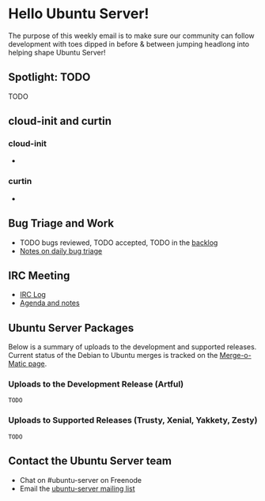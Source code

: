 # Hello Ubuntu Server!
The purpose of this weekly email is to make sure our community can follow
development with toes dipped in before & between jumping headlong into
helping shape Ubuntu Server!

## Spotlight: TODO
TODO

## cloud-init and curtin
### cloud-init
-

### curtin
-

## Bug Triage and Work
- TODO bugs reviewed, TODO accepted, TODO in the [backlog](https://bugs.launchpad.net/~ubuntu-server/+subscribedbugs)
- [Notes on daily bug triage](https://wiki.ubuntu.com/ServerTeam/KnowledgeBase#Bug_Triage)

## IRC Meeting
- [IRC Log](TODO)
- [Agenda and notes](https://wiki.ubuntu.com/ServerTeam/Meeting)

## Ubuntu Server Packages
Below is a summary of uploads to the development and supported releases. Current status of the Debian to Ubuntu merges is tracked on the [Merge-o-Matic page](https://merges.ubuntu.com/main.html).

### Uploads to the Development Release (Artful)
```
TODO
```

### Uploads to Supported Releases (Trusty, Xenial, Yakkety, Zesty)
```
TODO
```

## Contact the Ubuntu Server team
* Chat on #ubuntu-server on Freenode
* Email the [ubuntu-server mailing list](https://lists.ubuntu.com/mailman/listinfo/ubuntu-server)
